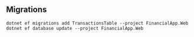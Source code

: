 ## Migrations

```
dotnet ef migrations add TransactionsTable --project FinancialApp.Web
dotnet ef database update --project FinancialApp.Web
```
